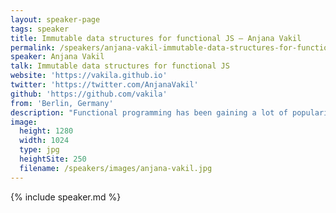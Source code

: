 ```yaml
---
layout: speaker-page
tags: speaker
title: Immutable data structures for functional JS – Anjana Vakil
permalink: /speakers/anjana-vakil-immutable-data-structures-for-functional-js.html
speaker: Anjana Vakil
talk: Immutable data structures for functional JS
website: 'https://vakila.github.io'
twitter: 'https://twitter.com/AnjanaVakil'
github: 'https://github.com/vakila'
from: 'Berlin, Germany'
description: "Functional programming has been gaining a lot of popularity in the JS community, and with good reason: rejecting side-effects and mutability - in-place changes to data - helps avoid a lot of headaches. \nBut when you refuse to mutate objects, you have to create a whole new object each time something changes, which can slow things down and eat up memory, making functional programming seem inefficient.\n\nThat's where immutable data structures come in - to save the day, and time and space! \nAlso called “persistent data structures”, they help you efficiently make new \"modified\" versions of immutable objects, by reusing parts of the old object that you don’t need to change.\n\nIn this talk we’ll take a look at how these data structures work, why they’re fantastic for functional programming, and how we can easily use them in our JS code thanks to libraries like Mori and Immutable.js."
image:
  height: 1280
  width: 1024
  type: jpg
  heightSite: 250
  filename: /speakers/images/anjana-vakil.jpg
---
```


{% include speaker.md %}
